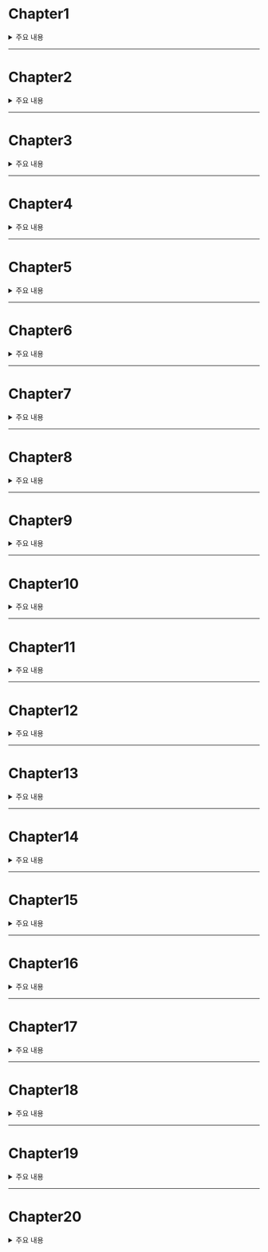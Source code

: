# Chapter1

<details><summary>주요 내용
</summary>

  ## Hello, World!
  
- 클래스에서 완전히 독립된 함수를 가질 수 있으며 이를 **패키지 레벨 함수**라고 한다
- 타입을 맨 끝에 적는다 
  
```kotlin
  fun main(){
    println("Hello World!")
  }
  
  fun add(a : Int, b : Int) : Int {
    return a+b
  }
```

</details>

---


# Chapter2
<details><summary>주요 내용
</summary>

## 표현식(Expression)
 - 하나의 값으로 수렴하는 수식 뭉치를 **표현식**이라고 한다
 - 코틀린에서는 표현식이 단독으로 오는 것을 허용한다
  
```kotlin 
  fun main(args: Array<String>) : Unit{
    53 + 62 - 126
  }
  
  fun main(args: Array<String>) : Unit{
    println(53 +
          62
          -126) 
  //가능하다
  }
  
  
```
  
  
  
</details>


---


# Chapter3
<details><summary>주요 내용
</summary>

## 변수(Variable)
  
```kotlin
fun main(args:Array<String>) : Unit {
    var total : Int
    total = 0

    val a : Int = 10 + 53 - 7
    println(a)

    val b : Int = 43 + 75 + a
    println(b)

    total = a + b
    println(total)
}
  
  
```

- 식별자 규칙 

 |형태|이름|
 |---|---|
 |anyVariableName | 낙타 표기법(Camel Case) | 
 |AnyVariableName| 파스칼 표기법(Pascal Case) |
 |any_variable_name| 뱀 표기법(Snake Case) | 
 
- 코틀린은 **Camel Case를 주로 사용**한다 
 
- 코틀린은 자바와 달리 원시(Primitive) 타입이 없다. 즉, 코틀린에서는 Int와 같은 기본 타입들도 모두 클래스이다
  

- var은 일반 변수, val은 final 변수(불변 변수라고 하며 Immutable Variable)이다
  
</details>


---



# Chapter4
<details><summary>주요 내용
</summary>

## 리터럴의 타입

```kotlin
fun main(){
    val variable = 10 + 12 - 5 // 자동으로 타입을 유추한다
    println(variable)
 }
  
 ```
- 변수를 선언과 동시에 초기화하는 경우에 한해, 저장하려는 표현식으로부터 **타입을 추론**한다. 그래서 : Int와 같이 자료형을 표현해주는 코드를 생략할 수 있다  
  
</details>



---




# Chapter5
<details><summary>주요 내용
</summary>

## 산술 연산자(Arithmetic Operator) 

```kotlin
  fun main(){
    val num : Int = 15 -4 * 3
    val num2 : Int = 65%7
    val num3 : Double = 7.5/5 + 22.25
    val num4 : Double = num/num2 + 0.7

    println(num)
    println(num2)
    println(num3)
    println(num4)
}
```  
  
- `3/2 + 0.7` : 3과 2는 Int이기 때문에 1이 나오고 그 뒤에 0.7이 더해져 그때 Double이 된다
  
- 코틀린은 자바보다 더 **타입 체크에 엄격**하다 Double 타입의 변수에 Int 타입의 값을 저장할 수 없다  
- 또한, Double 타입의 변수에는 Double 타입인 표현식만 저장이 가능하므로 표현식이 조금 수정되어야 한다 (Int.toDouble()도 가능하다)
  
``` kotlin
  fun main(){
    val number : Int = 10 
    val num : Double = 15 + 7 / 2   //error
    val num2 : Double = 15.0 +7 / 2   // ok
    val num3 : Double = number.toDouble() + 7 / 2   //ok. 주의)number 자체가 변하는 것은 아니다
  }
```
  

  
  
</details>



---





# Chapter6
<details><summary>주요 내용
</summary>

## 증감 연산자(Increment & Decrement Operator)

```kotlin
  fun main(){
    var a = 10
    var b = 5
    println(a++ + b) // 15
    println(a) // 11
    println(--b) // 4
}
  
```  
 -  **--**와 **++**는 증감 연산자로 변수 값이 바뀌기 때문에 val이 아닌 var로 선언한다 
  
</details>



---




# Chapter7
<details><summary>주요 내용
</summary>



  
  
  
</details>



---




# Chapter8
<details><summary>주요 내용
</summary>



  
  
  
</details>





---





# Chapter9
<details><summary>주요 내용
</summary>



  
  
  
</details>


---




# Chapter10
<details><summary>주요 내용
</summary>



  
  
  
</details>


---




# Chapter11
<details><summary>주요 내용
</summary>



  
  
  
</details>

---


# Chapter12
<details><summary>주요 내용
</summary>



  
  
  
</details>

---


# Chapter13
<details><summary>주요 내용
</summary>



  
  
  
</details>

---


# Chapter14
<details><summary>주요 내용
</summary>



  
  
  
</details>




---


# Chapter15
<details><summary>주요 내용
</summary>



  
  
  
</details>





---


# Chapter16
<details><summary>주요 내용
</summary>



  
  
  
</details>





---


# Chapter17
<details><summary>주요 내용
</summary>



  
  
  
</details>





---


# Chapter18
<details><summary>주요 내용
</summary>



  
  
  
</details>



---


# Chapter19
<details><summary>주요 내용
</summary>



  
  
  
</details>



---


# Chapter20
<details><summary>주요 내용
</summary>



  
  
  
</details>
